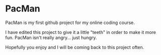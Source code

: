 # PacMan

PacMan is my first github project for my online coding course.

I have edited this project to give it a little "teeth" in order to make it more fun. PacMan isn't really angry... just hungry. 

Hopefully you enjoy and I will be coming back to this project often. 



